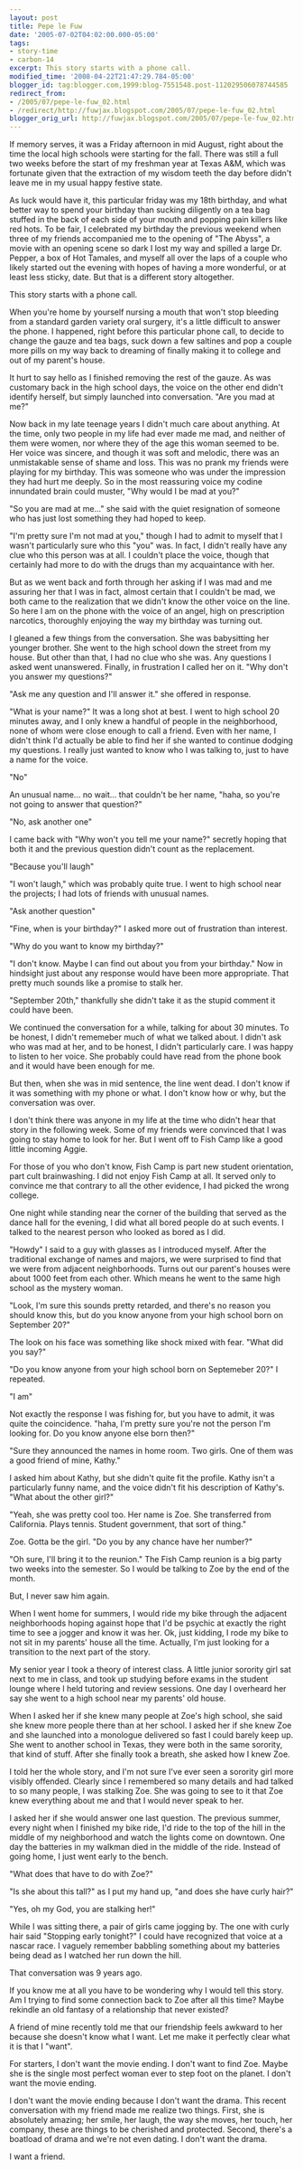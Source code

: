 ```yaml
---
layout: post
title: Pepe le Fuw
date: '2005-07-02T04:02:00.000-05:00'
tags:
- story-time
- carbon-14
excerpt: This story starts with a phone call.
modified_time: '2008-04-22T21:47:29.784-05:00'
blogger_id: tag:blogger.com,1999:blog-7551548.post-112029506078744585
redirect_from: 
- /2005/07/pepe-le-fuw_02.html
- /redirect/http://fuwjax.blogspot.com/2005/07/pepe-le-fuw_02.html
blogger_orig_url: http://fuwjax.blogspot.com/2005/07/pepe-le-fuw_02.html
---
```


If memory serves, it was a Friday afternoon in mid August, right about the time the local high schools were starting for the fall.  There was still a full two weeks before the start of my freshman year at Texas A&M, which was fortunate given that the extraction of my wisdom teeth the day before didn't leave me in my usual happy festive state.

As luck would have it, this particular friday was my 18th birthday, and what better way to spend your birthday than sucking diligently on a tea bag stuffed in the back of each side of your mouth and popping pain killers like red hots.  To be fair, I celebrated my birthday the previous weekend when three of my friends accompanied me to the opening of "The Abyss", a movie with an opening scene so dark I lost my way and spilled a large Dr. Pepper, a box of Hot Tamales, and myself all over the laps of a couple who likely started out the evening with hopes of having a more wonderful, or at least less sticky, date.  But that is a different story altogether.

This story starts with a phone call.

When you're home by yourself nursing a mouth that won't stop bleeding from a standard garden variety oral surgery, it's a little difficult to answer the phone.  I happened, right before this particular phone call, to decide to change the gauze and tea bags, suck down a few saltines and pop a couple more pills on my way back to dreaming of finally making it to college and out of my parent's house.

It hurt to say hello as I finished removing the rest of the gauze.  As was customary back in the high school days, the voice on the other end didn't identify herself, but simply launched into conversation.  "Are you mad at me?"

Now back in my late teenage years I didn't much care about anything.  At the time, only two people in my life had ever made me mad, and neither of them were women, nor where they of the age this woman seemed to be.  Her voice was sincere, and though it was soft and melodic, there was an unmistakable sense of shame and loss.  This was  no prank my friends were playing for my birthday.  This was someone who was under the impression they had hurt me deeply.  So in the most reassuring voice my codine innundated brain could muster, "Why would I be mad at you?"

"So you are mad at me..." she said with the quiet resignation of someone who has just lost something they had hoped to keep.

"I'm pretty sure I'm not mad at you," though I had to admit to myself that I wasn't particularly sure who this "you" was.  In fact, I didn't really have any clue who this person was at all.  I couldn't place the voice, though that certainly had more to do with the drugs than my acquaintance with her.  

But as we went back and forth through her asking if I was mad and me assuring her that I was in fact, almost certain that I couldn't be mad, we both came to the realization that we didn't know the other voice on the line.  So here I am on the phone with the voice of an angel, high on prescription narcotics, thoroughly enjoying the way my birthday was turning out.

I gleaned a few things from the conversation.  She was babysitting her younger brother.  She went to the high school down the street from my house.  But other than that, I had no clue who she was.  Any questions I asked went unanswered.  Finally, in frustration I called her on it.  "Why don't you answer my questions?"

"Ask me any question and I'll answer it." she offered in response.

"What is your name?"  It was a long shot at best.  I went to high school 20 minutes away, and I only knew a handful of people in the neighborhood, none of whom were close enough to call a friend.  Even with her name, I didn't think I'd actually be able to find her if she wanted to continue dodging my questions.  I really just wanted to know who I was talking to, just to have a name for the voice.

"No"

An unusual name... no wait... that couldn't be her name, "haha, so you're not going to answer that question?"

"No, ask another one"

I came back with "Why won't you tell me your name?" secretly hoping that both it and  the previous question didn't count as the replacement.

"Because you'll laugh"

"I won't laugh," which was probably quite true.  I went to high school near the projects; I had lots of friends with unusual names.

"Ask another question"

"Fine, when is your birthday?"  I asked more out of frustration than interest.

"Why do you want to know my birthday?"

"I don't know.  Maybe I can find out about you from your birthday."  Now in hindsight just about any response would have been more appropriate.  That pretty much sounds like a promise to stalk her.

"September 20th," thankfully she didn't take it as the stupid comment it could have been.

We continued the conversation for a while, talking for about 30 minutes.  To be honest, I didn't rememeber much of what we talked about.  I didn't ask who was mad at her, and to be honest, I didn't particularly care.  I was happy to listen to her voice.  She probably could have read from the phone book and it would have been enough for me.

But then, when she was in mid sentence, the line went dead.  I don't know if it was something with my phone or what.  I don't know how or why, but the conversation was over.

I don't think there was anyone in my life at the time who didn't hear that story in the following week.  Some of my friends were convinced that I was going to stay home to look for her.  But I went off to Fish Camp like a good little incoming Aggie.

For those of you who don't know, Fish Camp is part new student orientation, part cult brainwashing.  I did not enjoy Fish Camp at all.  It served only to convince me that contrary to all the other evidence, I had picked the wrong college.

One night while standing near the corner of the building that served as the dance hall for the evening, I did what all bored people do at such events.  I talked to the nearest person who looked as bored as I did.

"Howdy" I said to a guy with glasses as I introduced myself.  After the traditional exchange of names and majors, we were surprised to find that we were from adjacent neighborhoods.  Turns out our parent's houses were about 1000 feet from each other.  Which means he went to the same high school as the mystery woman.

"Look, I'm sure this sounds pretty retarded, and there's no reason you should know this, but do you know anyone from your high school born on September 20?"

The look on his face was something like shock mixed with fear.  "What did you say?"

"Do you know anyone from your high school born on Septemeber 20?" I repeated.

"I am"

Not exactly the response I was fishing for, but you have to admit, it was quite the coincidence.  "haha, I'm pretty sure you're not the person I'm looking for.  Do you know anyone else born then?"

"Sure they announced the names in home room.  Two girls.  One of them was a good friend of mine, Kathy."

I asked him about Kathy, but she didn't quite fit the profile.  Kathy isn't a particularly funny name, and the voice didn't fit his description of Kathy's.  "What about the other girl?"

"Yeah, she was pretty cool too.  Her name is Zoe.  She transferred from California.  Plays tennis.  Student government, that sort of thing."

Zoe.  Gotta be the girl.  "Do you by any chance have her number?"

"Oh sure, I'll bring it to the reunion."  The Fish Camp reunion is a big party two weeks into the semester.  So I would be talking to Zoe by the end of the month.

But, I never saw him again.

When I went home for summers, I would ride my bike through the adjacent neighborhoods hoping against hope that I'd be psychic at exactly the right time to see a jogger and know it was her.  Ok, just kidding, I rode my bike to not sit in my parents' house all the time.  Actually, I'm just looking for a transition to the next part of the story.

My senior year I took a theory of interest class.  A little junior sorority girl sat next to me in class, and took up studying before exams in the student lounge where I held tutoring and review sessions.  One day I overheard her say she went to a high school near my parents' old house.

When I asked her if she knew many people at Zoe's high school, she said she knew more people there than at her school.  I asked her if she knew Zoe and she launched into a monologue delivered so fast I could barely keep up.  She went to another school in Texas, they were both in the same sorority, that kind of stuff.  After she finally took a breath, she asked how I knew Zoe.

I told her the whole story, and I'm not sure I've ever seen a sorority girl more visibly offended.  Clearly since I remembered so many details and had talked to so many people, I was stalking Zoe.  She was going to see to it that Zoe knew everything about me and that I would never speak to her.

I asked her if she would answer one last question.  The previous summer, every night when I finished my bike ride, I'd ride to the top of the hill in the middle of my neighborhood and watch the lights come on downtown.  One day the batteries in my walkman died in the middle of the ride.  Instead of going home, I just went early to the bench.  

"What does that have to do with Zoe?"

"Is she about this tall?" as I put my hand up, "and does she have curly hair?"

"Yes, oh my God, you are stalking her!"

While I was sitting there, a pair of girls came jogging by.  The one with curly hair said "Stopping early tonight?"  I could have recognized that voice at a nascar race.  I vaguely remember babbling something about my batteries being dead as I watched her run down the hill.

That conversation was 9 years ago.

If you know me at all you have to be wondering why I would tell this story.  Am I trying to find some connection back to Zoe after all this time?  Maybe rekindle an old fantasy of a relationship that never existed?

A friend of mine recently told me that our friendship feels awkward to her because she doesn't know what I want.  Let me make it perfectly clear what it is that I "want".

For starters, I don't want the movie ending.  I don't want to find Zoe.  Maybe she is the single most perfect woman ever to step foot on the planet.  I don't want the movie ending.

I don't want the movie ending because I don't want the drama.  This recent conversation with my friend made me realize two things.  First, she is absolutely amazing; her smile, her laugh, the way she moves, her touch, her company, these are things to be cherished and protected.  Second, there's a boatload of drama and we're not even dating.  I don't want the drama.

I want a friend.
